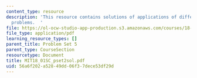 ```yaml
---
content_type: resource
description: 'This resource contains solutions of applications of differentiation
  problems.  '
file: https://ol-ocw-studio-app-production.s3.amazonaws.com/courses/18-01sc-single-variable-calculus-fall-2010/56a6f202a52849dd06f37dece53df29d_MIT18_01SC_pset2sol.pdf
file_type: application/pdf
learning_resource_types: []
parent_title: Problem Set 5
parent_type: CourseSection
resourcetype: Document
title: MIT18_01SC_pset2sol.pdf
uid: 56a6f202-a528-49dd-06f3-7dece53df29d
---
```

